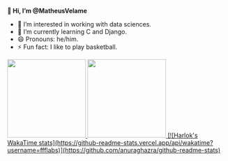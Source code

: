 <h><strong>👋 Hi, I’m @MatheusVelame</strong></h>
- 👀 I’m interested in working with data sciences.
- 🌱 I’m currently learning C and Django.
- 😄 Pronouns: he/him.
- ⚡ Fun fact: I like to play basketball.


<div>
<a href="https://github.com/MatheusVelame">
<img loading="lazy" height="180em" src="https://github-readme-stats.vercel.app/api/top-langs/?username=MatheusVelame&layout=compact&langs_count=7&theme=dracula"/>
<img loading="lazy" height="180em" src="https://github-readme-stats.vercel.app/api?username=MatheusVelame&show_icons=true&theme=dracula&include_all_commits=true&count_private=true"/>
  [![Harlok's WakaTime stats](https://github-readme-stats.vercel.app/api/wakatime?username=ffflabs)](https://github.com/anuraghazra/github-readme-stats)
</div>
